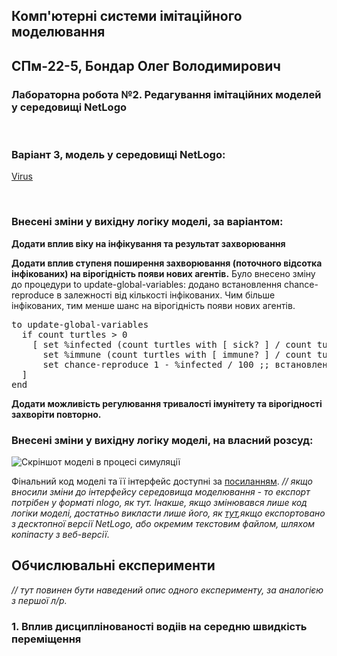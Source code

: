 ## Комп'ютерні системи імітаційного моделювання
## СПм-22-5, **Бондар Олег Володимирович**
### Лабораторна робота №**2**. Редагування імітаційних моделей у середовищі NetLogo

<br>

### Варіант 3, модель у середовищі NetLogo:
[Virus](https://www.netlogoweb.org/launch#https://www.netlogoweb.org/assets/modelslib/Sample%20Models/Biology/Virus.nlogo)

<br>

### Внесені зміни у вихідну логіку моделі, за варіантом:

**Додати вплив віку на інфікування та результат захворювання** 

**Додати вплив ступеня поширення захворювання (поточного відсотка інфікованих) на вірогідність появи нових агентів.**
Було внесено зміну до процедури to update-global-variables: додано встановлення chance-reproduce в залежності від кількості інфікованих.
Чим більше інфікованих, тим менше шанс на вірогідність появи нових агентів.
<pre>
to update-global-variables
  if count turtles > 0
    [ set %infected (count turtles with [ sick? ] / count turtles) * 100
      set %immune (count turtles with [ immune? ] / count turtles) * 100 
      set chance-reproduce 1 - %infected / 100 ;; встановлення chance-reproduce в залежності від кількості інфікованих 
  ]
end
</pre>

**Додати можливість регулювання тривалості імунітету та вірогідності захворіти повторно.** 


### Внесені зміни у вихідну логіку моделі, на власний розсуд:


![Скріншот моделі в процесі симуляції](example-model.png)

Фінальний код моделі та її інтерфейс доступні за [посиланням](example-model.nlogo). *// якщо вносили зміни до інтерфейсу середовища моделювання - то експорт потрібен у форматі nlogo, як тут. Інакше, якщо змінювався лише код логіки моделі, достатньо викласти лише його, як [тут](example-model-code.html),якщо експортовано з десктопної версії NetLogo, або окремим текстовим файлом, шляхом копіпасту з веб-версії*.
<br>

## Обчислювальні експерименти
*// тут повинен бути наведений опис одного експерименту, за аналогією з першої л/р.* 
### 1. Вплив дисциплінованості водіів на середню швидкість переміщення
